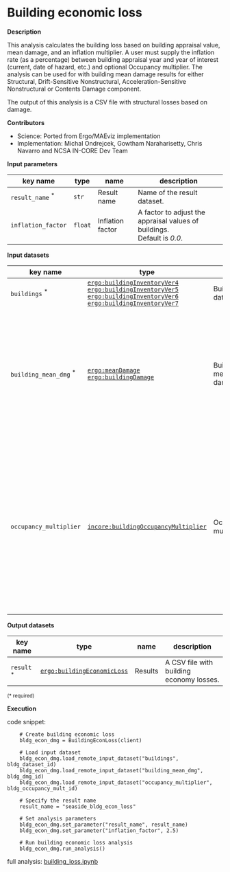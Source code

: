 # Building economic loss

**Description**

This analysis calculates the building loss based on building appraisal value, mean damage, 
and an inflation multiplier. A user must supply the inflation rate (as a percentage) 
between building appraisal year and year of interest (current, date of hazard, etc.) and optional Occupancy multiplier.
The analysis can be used for with building mean damage results for either Structural, Drift-Sensitive Nonstructural, 
Acceleration-Sensitive Nonstructural or Contents Damage component.

The output of this analysis is a CSV file with structural losses based on damage.

**Contributors**

- Science: Ported from Ergo/MAEviz implementation
- Implementation: Michal Ondrejcek, Gowtham Naraharisetty, Chris Navarro and NCSA IN-CORE Dev Team

**Input parameters**

key name | type | name | description
--- | --- | --- | ---
`result_name` <sup>*</sup> | `str` | Result name | Name of the result dataset.
`inflation_factor`| `float` | Inflation factor | A factor to adjust the appraisal values of buildings. <br>Default is *0.0*.

**Input datasets**

key name | type | name | description
--- | --- | --- | ---
`buildings` <sup>*</sup> | [`ergo:buildingInventoryVer4`](https://tools.in-core.org/semantics/api/types/ergo:buildingInventoryVer4)<br>[`ergo:buildingInventoryVer5`](https://tools.in-core.org/semantics/api/types/ergo:buildingInventoryVer5)<br>[`ergo:buildingInventoryVer6`](https://tools.in-core.org/semantics/api/types/ergo:buildingInventoryVer6)<br>[`ergo:buildingInventoryVer7`](https://tools.in-core.org/semantics/api/types/ergo:buildingInventoryVer7) | Building dataset |  A building inventory dataset.
`building_mean_dmg` <sup>*</sup> | [`ergo:meanDamage`](https://tools.in-core.org/semantics/api/types/ergo:meanDamage)<br>[`ergo:buildingDamage`](https://tools.in-core.org/semantics/api/types/ergo:buildingDamage) | Building mean damage | A CSV file with building mean damage results for either Structural, Drift-Sensitive Nonstructural, Acceleration-Sensitive Nonstructural or Contents Damage component.
`occupancy_multiplier` | [`incore:buildingOccupancyMultiplier`](https://tools.in-core.org/semantics/api/types/incore:buildingOccupancyMultiplier) | Occupancy multiplier | Building occupancy damage multipliers. These multipliers account for the value associated with different types of components (structural, acceleration-sensitive nonstructural, drift-sensitive nonstructural, contents).

**Output datasets**

key name | type | name | description
--- | --- | --- | ---
`result` <sup>*</sup> | [`ergo:buildingEconomicLoss`](https://tools.in-core.org/semantics/api/types/ergo:buildingEconomicLoss) | Results | A CSV file with building economy losses.

<small>(* required)</small>

**Execution**

code snippet:

```
    # Create building economic loss
    bldg_econ_dmg = BuildingEconLoss(client)

    # Load input dataset
    bldg_econ_dmg.load_remote_input_dataset("buildings", bldg_dataset_id)
    bldg_econ_dmg.load_remote_input_dataset("building_mean_dmg", bldg_dmg_id)
    bldg_econ_dmg.load_remote_input_dataset("occupancy_multiplier", bldg_occupancy_mult_id)

    # Specify the result name
    result_name = "seaside_bldg_econ_loss"

    # Set analysis parameters
    bldg_econ_dmg.set_parameter("result_name", result_name)
    bldg_econ_dmg.set_parameter("inflation_factor", 2.5)

    # Run building economic loss analysis
    bldg_econ_dmg.run_analysis()
```

full analysis: [building_loss.ipynb](https://github.com/IN-CORE/incore-docs/blob/main/notebooks/building_loss.ipynb)

